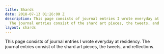 ```yaml
---
title: Shards
date: 2018-07-13 01:26:00 Z
description: This page consists of journal entries I wrote everyday at residency.
  The journal entries consist of the shard art pieces, the tweets, and reflections.
layout: shards
---
```


This page consists of journal entries I wrote everyday at residency. The journal entries consist of the shard art pieces, the tweets, and reflections.
